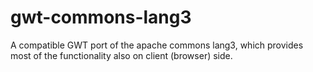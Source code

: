 gwt-commons-lang3
=================

A compatible GWT port of the apache commons lang3, which provides most of the functionality also on client (browser) side.

